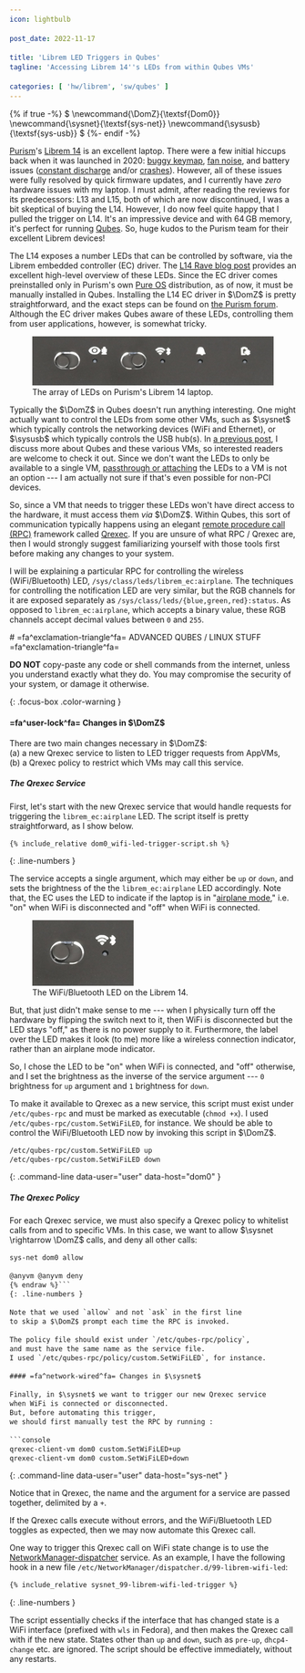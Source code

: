```yaml
---
icon: lightbulb

post_date: 2022-11-17

title: 'Librem LED Triggers in Qubes'
tagline: 'Accessing Librem 14''s LEDs from within Qubes VMs'

categories: [ 'hw/librem', 'sw/qubes' ]
---
```


{% if true -%}
<span class='hidden'>$
\newcommand{\DomZ}{\textsf{Dom0}}
\newcommand{\sysnet}{\textsf{sys-net}}
\newcommand{\sysusb}{\textsf{sys-usb}}
$</span>
{%- endif -%}

[Purism]'s [Librem 14] is an excellent laptop.
There were a few initial hiccups back when it was launched in 2020:
[buggy keymap], [fan noise], and battery issues
([constant discharge] and/or [crashes]).
However, all of these issues were fully resolved by quick firmware updates,
and I currently have _zero_ hardware issues with my laptop.
I must admit, after reading the reviews for its predecessors: L13 and L15,
both of which are now discontinued, I was a bit skeptical of buying the L14.
However, I do now feel quite happy that I pulled the trigger on L14.
It's an impressive device and with 64&thinsp;GB memory, it's perfect for running [Qubes].
So, huge kudos to the Purism team for their excellent Librem devices!

The L14 exposes a number LEDs that can be controlled by software,
via the Librem embedded controller (EC) driver.
The [L14 Rave blog post] provides an excellent high-level overview of these LEDs.
Since the EC driver comes preinstalled only in Purism's own [Pure OS] distribution,
as of now, it must be manually installed in Qubes.
Installing the L14 EC driver in $\DomZ$ is pretty straightforward,
and the exact steps can be found on [the Purism forum][EC installation].
Although the EC driver makes Qubes aware of these LEDs,
controlling them from user applications, however, is somewhat tricky.

<figure>
  <img src='l14_leds.png' alt='Librem 14 LEDs'/>
  <figcaption>
    The array of LEDs on Purism's Librem 14 laptop.
  </figcaption>
</figure>

Typically the $\DomZ$ in Qubes doesn't run anything interesting.
One might actually want to control the LEDs from some other VMs,
such as $\sysnet$ which typically controls the networking devices (WiFi and Ethernet),
or $\sysusb$ which  typically controls the USB hub(s).
In [a previous post](../2021-09_usb-autoattach-in-qubes),
I discuss more about Qubes and these various VMs,
so interested readers are welcome to check it out.
Since we don't want the LEDs to only be available to a single VM,
[passthrough or attaching] the LEDs to a VM is not an option ---
I am actually not sure if that's even possible for non-PCI devices.

So, since a VM that needs to trigger these LEDs won't have direct access to the hardware,
it must access them _via_ $\DomZ$.
Within Qubes, this sort of communication typically happens
using an elegant [remote procedure call (RPC)][RPC] framework called [Qrexec].
If you are unsure of what RPC / Qrexec are,
then I would strongly suggest familiarizing yourself with those tools first
before making any changes to your system.

I will be explaining a particular RPC
for controlling the wireless (WiFi/Bluetooth) LED, `/sys/class/leds/librem_ec:airplane`.
The techniques for controlling the notification LED are very similar,
but the RGB channels for it are exposed separately as
`/sys/class/leds/{blue,green,red}:status`.
As opposed to `librem_ec:airplane`, which accepts a binary value,
these RGB channels accept decimal values between `0` and `255`.

<div>
# =fa^exclamation-triangle^fa= ADVANCED QUBES / LINUX STUFF =fa^exclamation-triangle^fa=

**DO NOT** copy-paste any code or shell commands from the internet,
unless you understand exactly what they do.
You may compromise the security of your system, or damage it otherwise.
</div>
{: .focus-box .color-warning }



#### =fa^user-lock^fa= Changes in $\DomZ$

There are two main changes necessary in $\DomZ$:  
(a) a new Qrexec service to listen to LED trigger requests from AppVMs,  
(b) a Qrexec policy to restrict which VMs may call this service.

##### The Qrexec Service

First, let's start with the new Qrexec service that would handle requests
for triggering the `librem_ec:airplane` LED.
The script itself is pretty straightforward, as I show below.

```bash
{% include_relative dom0_wifi-led-trigger-script.sh %}
```
{: .line-numbers }

The service accepts a single argument, which may either be `up` or `down`,
and sets the brightness of the the `librem_ec:airplane` LED accordingly.
Note that, the EC uses the LED to indicate if the laptop is in "[airplane mode],"
i.e. "on" when WiFi is disconnected and "off" when WiFi is connected.

<figure>
  <img src='l14_wifi_led.png' alt='Librem 14 WiFi LED'/>
  <figcaption>
    The WiFi/Bluetooth LED on the Librem 14.
  </figcaption>
</figure>

But, that just didn't make sense to me ---
when I physically turn off the hardware by flipping the switch next to it,
then WiFi is disconnected but the LED stays "off," as there is no power supply to it.
Furthermore, the label over the LED makes it look (to me) more like
a wireless connection indicator, rather than an airplane mode indicator.

So, I chose the LED to be "on" when WiFi is connected, and "off" otherwise,
and I set the brightness as the inverse of the service argument ---
`0` brightness for `up` argument and `1` brightness for `down`.

To make it available to Qrexec as a new service,
this script must exist under `/etc/qubes-rpc` and must be marked as executable (`chmod +x`).
I used `/etc/qubes-rpc/custom.SetWiFiLED`, for instance.
We should be able to control the WiFi/Bluetooth LED now
by invoking this script in $\DomZ$.

```console
/etc/qubes-rpc/custom.SetWiFiLED up
/etc/qubes-rpc/custom.SetWiFiLED down
```
{: .command-line data-user="user" data-host="dom0" }

##### The Qrexec Policy

For each Qrexec service,
we must also specify a Qrexec policy to whitelist calls from and to specific VMs.
In this case, we want to allow $\sysnet \rightarrow \DomZ$ calls,
and deny all other calls:

```text {% raw %}
sys-net dom0 allow

@anyvm @anyvm deny
{% endraw %}```
{: .line-numbers }

Note that we used `allow` and not `ask` in the first line
to skip a $\DomZ$ prompt each time the RPC is invoked.

The policy file should exist under `/etc/qubes-rpc/policy`,
and must have the same name as the service file.
I used `/etc/qubes-rpc/policy/custom.SetWiFiLED`, for instance.

#### =fa^network-wired^fa= Changes in $\sysnet$

Finally, in $\sysnet$ we want to trigger our new Qrexec service
when WiFi is connected or disconnected.
But, before automating this trigger,
we should first manually test the RPC by running :

```console
qrexec-client-vm dom0 custom.SetWiFiLED+up
qrexec-client-vm dom0 custom.SetWiFiLED+down
```
{: .command-line data-user="user" data-host="sys-net" }

Notice that in Qrexec, the name and the argument for a service are passed together,
delimited by a `+`.

If the Qrexec calls execute without errors,
and the WiFi/Bluetooth LED toggles as expected,
then we may now automate this Qrexec call.

One way to trigger this Qrexec call on WiFi state change
is to use the [NetworkManager-dispatcher] service. 
As an example, I have the following hook
in a new file `/etc/NetworkManager/dispatcher.d/99-librem-wifi-led`:

```bash
{% include_relative sysnet_99-librem-wifi-led-trigger %}
```
{: .line-numbers }

The script essentially checks if the interface that has changed state
is a WiFi interface (prefixed with `wls` in Fedora),
and then makes the Qrexec call with if the new state.
States other than `up` and `down`, such as `pre-up`, `dhcp4-change` etc.
are ignored.
The script should be effective immediately, without any restarts.


[constant discharge]:     https://forums.puri.sm/t/l14-battery-constant-discharge-charge-in-qubes
[buggy keymap]:           https://forums.puri.sm/t/insert-key-does-not-work
[crashes]:                https://forums.puri.sm/t/librem-14-sudden-crash-when-unplugged
[fan noise]:              https://forums.puri.sm/t/how-to-reduce-annoying-fan-noise

[Airplane mode]:          https://en.wikipedia.org/wiki/Airplane_mode
[passthrough or attaching]: https://www.qubes-os.org/doc/how-to-use-devices/#attaching-devices
[EC installation]:        https://forums.puri.sm/t/l14-battery-constant-discharge-charge-in-qubes/13643/29
[L14 Rave blog post]:     https://puri.sm/posts/librem-14-rave/
[Librem 14]:              https://puri.sm/products/librem-14/
[NetworkManager-dispatcher]: https://man.archlinux.org/man/NetworkManager-dispatcher.8.en
[Pure OS]:                https://pureos.net/
[Purism]:                 https://puri.sm/
[Qrexec]:                 https://www.qubes-os.org/doc/qrexec/
[RPC]:                    https://en.wikipedia.org/wiki/Remote_procedure_call
[Qubes]:                  https://www.qubes-os.org/
